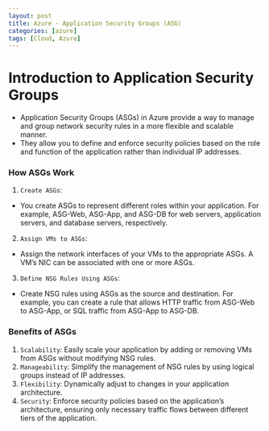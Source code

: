 ```yaml
---
layout: post
title: Azure - Application Security Groups (ASG)
categories: [azure]
tags: [Cloud, Azure]
---
```


# Introduction to Application Security Groups
- Application Security Groups (ASGs) in Azure provide a way to manage and group network security rules in a more flexible and scalable manner. 
- They allow you to define and enforce security policies based on the role and function of the application rather than individual IP addresses. 

### How ASGs Work
1. `Create ASGs`:
- You create ASGs to represent different roles within your application. For example, ASG-Web, ASG-App, and ASG-DB for web servers, application servers, and database servers, respectively.

2. `Assign VMs to ASGs`:
- Assign the network interfaces of your VMs to the appropriate ASGs. A VM’s NIC can be associated with one or more ASGs.

3. `Define NSG Rules Using ASGs`:
- Create NSG rules using ASGs as the source and destination. For example, you can create a rule that allows HTTP traffic from ASG-Web to ASG-App, or SQL traffic from ASG-App to ASG-DB.

### Benefits of ASGs
1. `Scalability`: Easily scale your application by adding or removing VMs from ASGs without modifying NSG rules.
2. `Manageability`: Simplify the management of NSG rules by using logical groups instead of IP addresses.
3. `Flexibility`: Dynamically adjust to changes in your application architecture.
4. `Security`: Enforce security policies based on the application’s architecture, ensuring only necessary traffic flows between different tiers of the application.